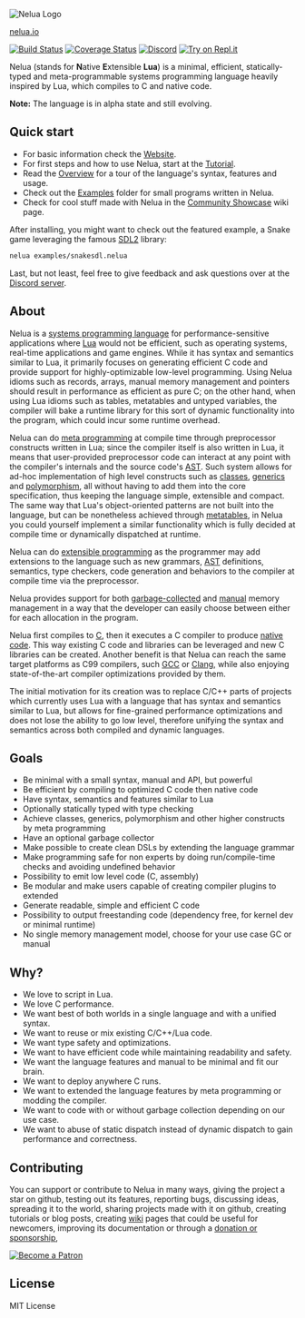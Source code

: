![Nelua Logo](https://nelua.io/assets/img/nelua-logo-64px.png)

[nelua.io](https://nelua.io/)

[![Build Status](https://travis-ci.org/edubart/nelua-lang.svg?branch=master)](https://travis-ci.org/edubart/nelua-lang)
[![Coverage Status](https://coveralls.io/repos/github/edubart/nelua-lang/badge.svg?branch=master)](https://coveralls.io/github/edubart/nelua-lang?branch=master)
[![Discord](https://img.shields.io/discord/680417078959800322.svg)](https://discord.gg/7aaGeG7)
[![Try on Repl.it](https://repl.it/badge/github/edubart/nelua-lang)](https://repl.it/@edubart/nelua-lang#examples/replit.lua)

Nelua (stands for **N**ative **E**xtensible **Lua**) is a minimal, efficient,
statically-typed and meta-programmable systems programming language heavily
inspired by Lua, which compiles to C and native code.

**Note:** The language is in alpha state and still evolving.

## Quick start

- For basic information check the [Website](https://nelua.io/).
- For first steps and how to use Nelua, start at the [Tutorial](https://nelua.io/tutorial/).
- Read the [Overview](https://nelua.io/overview/) for a tour of the language's
  syntax, features and usage.
- Check out the [Examples](./examples) folder for small programs written in
  Nelua.
- Check for cool stuff made with Nelua in the
  [Community Showcase](https://github.com/edubart/nelua-lang/wiki/Community-showcase) wiki page.

After installing, you might want to check out the featured example, a Snake
game leveraging the famous [SDL2](https://www.libsdl.org) library:

```bash
nelua examples/snakesdl.nelua
```

Last, but not least, feel free to give feedback and ask questions over at the
[Discord server](https://discord.gg/7aaGeG7).

## About

Nelua is a [systems programming language](https://en.wikipedia.org/wiki/System_programming_language)
for performance-sensitive applications where [Lua](https://en.wikipedia.org/wiki/Lua_(programming_language))
would not be efficient, such as operating systems, real-time applications and
game engines. While it has syntax and semantics similar to Lua, it primarily
focuses on generating efficient C code and provide support for
highly-optimizable low-level programming. Using Nelua idioms such as records,
arrays, manual memory management and pointers should result in performance as
efficient as pure C; on the other hand, when using Lua idioms such as tables,
metatables and untyped variables, the compiler will bake a runtime library for
this sort of dynamic functionality into the program, which could incur some
runtime overhead.


Nelua can do [meta programming](https://en.wikipedia.org/wiki/Metaprogramming)
at compile time through preprocessor constructs written in Lua; since the
compiler itself is also written in Lua, it means that user-provided
preprocessor code can interact at any point with the compiler's internals and
the source code's [AST](https://en.wikipedia.org/wiki/Abstract_syntax_tree).
Such system allows for ad-hoc implementation of high level constructs such as
[classes](https://en.wikipedia.org/wiki/Class_(computer_programming)),
[generics](https://en.wikipedia.org/wiki/Generic_programming) and
[polymorphism](https://en.wikipedia.org/wiki/Polymorphism_(computer_science)),
all without having to add them into the core specification, thus keeping the
language simple, extensible and compact. The same way that Lua's
object-oriented patterns are not built into the language, but can be
nonetheless achieved through [metatables](https://webserver2.tecgraf.puc-rio.br/lua/local/pil/13.html),
in Nelua you could yourself implement a similar functionality which is fully
decided at compile time or dynamically dispatched at runtime.

Nelua can do [extensible programming](https://en.wikipedia.org/wiki/Extensible_programming)
as the programmer may add extensions to the language such as new grammars,
[AST](https://en.wikipedia.org/wiki/Abstract_syntax_tree) definitions,
semantics, type checkers, code generation and behaviors to the compiler at
compile time via the preprocessor.

Nelua provides support for both [garbage-collected](https://en.wikipedia.org/wiki/Garbage_collection_(computer_science))
and [manual](https://en.wikipedia.org/wiki/Manual_memory_management)
memory management in a way that the developer can easily choose between either
for each allocation in the program.

Nelua first compiles to
[C](https://en.wikipedia.org/wiki/C_(programming_language)), then it executes a
C compiler to produce [native code](https://en.wikipedia.org/wiki/Machine_code).
This way existing C code and libraries can be leveraged and new C libraries can
be created. Another benefit is that Nelua can reach the same target platforms
as C99 compilers, such [GCC](https://en.wikipedia.org/wiki/GNU_Compiler_Collection)
or [Clang](https://en.wikipedia.org/wiki/Clang), while also enjoying
state-of-the-art compiler optimizations provided by them.

The initial motivation for its creation was to replace C/C++ parts of projects
which currently uses Lua with a language that has syntax and semantics similar
to Lua, but allows for fine-grained performance optimizations and does not lose
the ability to go low level, therefore unifying the syntax and semantics across
both compiled and dynamic languages.

## Goals

* Be minimal with a small syntax, manual and API, but powerful
* Be efficient by compiling to optimized C code then native code
* Have syntax, semantics and features similar to Lua
* Optionally statically typed with type checking
* Achieve classes, generics, polymorphism and other higher constructs by meta programming
* Have an optional garbage collector
* Make possible to create clean DSLs by extending the language grammar
* Make programming safe for non experts by doing run/compile-time checks and avoiding undefined behavior
* Possibility to emit low level code (C, assembly)
* Be modular and make users capable of creating compiler plugins to extended
* Generate readable, simple and efficient C code
* Possibility to output freestanding code (dependency free, for kernel dev or minimal runtime)
* No single memory management model, choose for your use case GC or manual

## Why?

* We love to script in Lua.
* We love C performance.
* We want best of both worlds in a single language and with a unified syntax.
* We want to reuse or mix existing C/C++/Lua code.
* We want type safety and optimizations.
* We want to have efficient code while maintaining readability and safety.
* We want the language features and manual to be minimal and fit our brain.
* We want to deploy anywhere C runs.
* We want to extended the language features by meta programming or modding the compiler.
* We want to code with or without garbage collection depending on our use case.
* We want to abuse of static dispatch instead of dynamic dispatch to gain performance and correctness.

## Contributing

You can support or contribute to Nelua in many ways,
giving the project a star on github,
testing out its features,
reporting bugs,
discussing ideas,
spreading it to the world,
sharing projects made with it on github,
creating tutorials or blog posts,
creating [wiki](https://github.com/edubart/nelua-lang/wiki/Wiki-Home) pages that could be useful for newcomers,
improving its documentation
or through a [donation or sponsorship](https://patreon.com/edubart),

[![Become a Patron](https://c5.patreon.com/external/logo/become_a_patron_button.png)](https://www.patreon.com/edubart)

## License

MIT License
